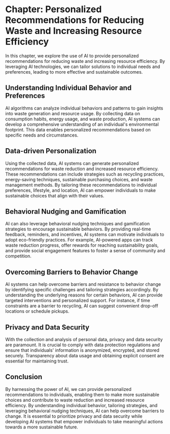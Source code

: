 Chapter: Personalized Recommendations for Reducing Waste and Increasing Resource Efficiency
===========================================================================================

In this chapter, we explore the use of AI to provide personalized recommendations for reducing waste and increasing resource efficiency. By leveraging AI technologies, we can tailor solutions to individual needs and preferences, leading to more effective and sustainable outcomes.

Understanding Individual Behavior and Preferences
-------------------------------------------------

AI algorithms can analyze individual behaviors and patterns to gain insights into waste generation and resource usage. By collecting data on consumption habits, energy usage, and waste production, AI systems can develop a comprehensive understanding of an individual's environmental footprint. This data enables personalized recommendations based on specific needs and circumstances.

Data-driven Personalization
---------------------------

Using the collected data, AI systems can generate personalized recommendations for waste reduction and increased resource efficiency. These recommendations can include strategies such as recycling practices, energy-saving techniques, sustainable purchasing choices, and waste management methods. By tailoring these recommendations to individual preferences, lifestyle, and location, AI can empower individuals to make sustainable choices that align with their values.

Behavioral Nudging and Gamification
-----------------------------------

AI can also leverage behavioral nudging techniques and gamification strategies to encourage sustainable behaviors. By providing real-time feedback, reminders, and incentives, AI systems can motivate individuals to adopt eco-friendly practices. For example, AI-powered apps can track waste reduction progress, offer rewards for reaching sustainability goals, and provide social engagement features to foster a sense of community and competition.

Overcoming Barriers to Behavior Change
--------------------------------------

AI systems can help overcome barriers and resistance to behavior change by identifying specific challenges and tailoring strategies accordingly. By understanding the underlying reasons for certain behaviors, AI can provide targeted interventions and personalized support. For instance, if time constraints are a barrier to recycling, AI can suggest convenient drop-off locations or schedule pickups.

Privacy and Data Security
-------------------------

With the collection and analysis of personal data, privacy and data security are paramount. It is crucial to comply with data protection regulations and ensure that individuals' information is anonymized, encrypted, and stored securely. Transparency about data usage and obtaining explicit consent are essential for maintaining trust.

Conclusion
----------

By harnessing the power of AI, we can provide personalized recommendations to individuals, enabling them to make more sustainable choices and contribute to waste reduction and increased resource efficiency. By understanding individual behavior, tailoring strategies, and leveraging behavioral nudging techniques, AI can help overcome barriers to change. It is essential to prioritize privacy and data security while developing AI systems that empower individuals to take meaningful actions towards a more sustainable future.
